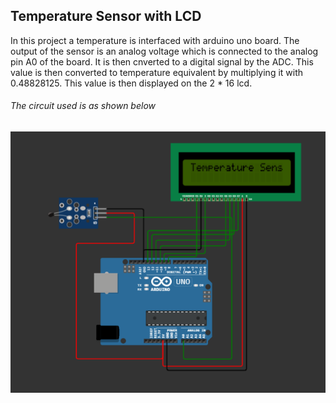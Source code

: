 ## Temperature Sensor with LCD
In this project a temperature is interfaced with arduino uno board. The output of the sensor is an analog voltage which is connected
to the analog pin A0 of the board. It is then cnverted to a digital signal by the ADC. This value is then converted to temperature equivalent by multiplying it with 0.48828125. This value is then displayed on the 2 * 16 lcd.

###### The circuit used is as shown below
![](images/temperature_sensor_shot.png)